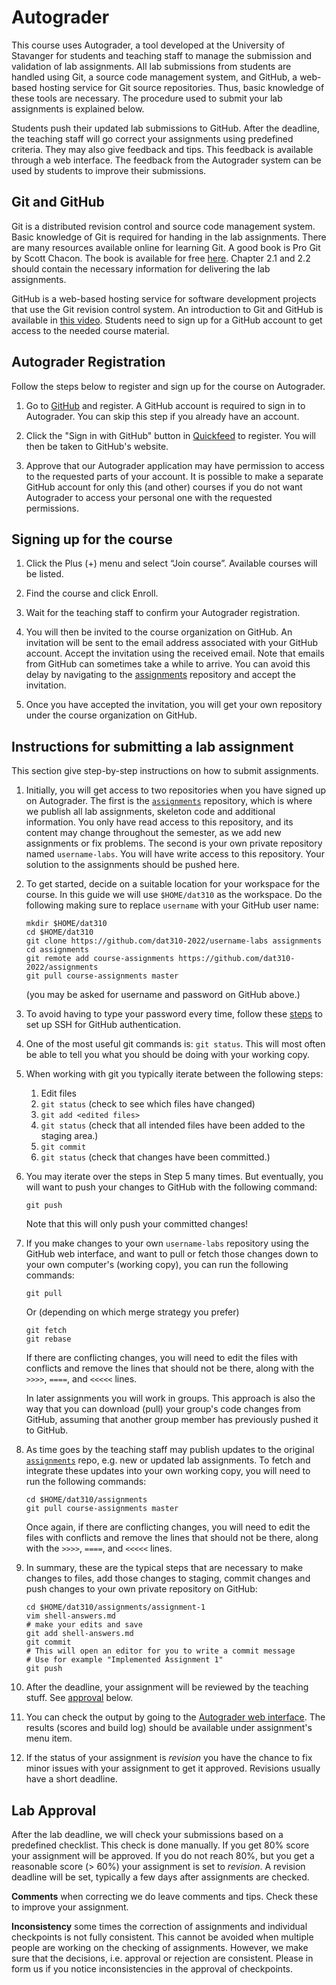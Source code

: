 # Autograder

This course uses Autograder, a tool developed at the University of Stavanger
for students and teaching staff to manage the submission and validation of
lab assignments. All lab submissions from students are handled using Git,
a source code management system, and GitHub, a web-based hosting service for
Git source repositories. Thus, basic knowledge of these tools are necessary.
The procedure used to submit your lab assignments is explained below.

Students push their updated lab submissions to GitHub. 
After the deadline, the teaching staff will go correct your assignments using predefined criteria. They may also give feedback and tips.
This feedback is available through a web interface. The feedback from the
Autograder system can be used by students to improve their submissions.


## Git and GitHub

Git is a distributed revision control and source code management system. Basic
knowledge of Git is required for handing in the lab assignments. There are many
resources available online for learning Git. A good book is Pro Git by Scott
Chacon. The book is available for free [here](https://git-scm.com/book).
Chapter 2.1 and 2.2 should contain the necessary information for delivering the
lab assignments.

GitHub is a web-based hosting service for software development projects that
use the Git revision control system. An introduction to Git and GitHub is
available in [this video](http://youtu.be/U8GBXvdmHT4). Students need to sign
up for a GitHub account to get access to the needed course material.

## Autograder Registration

Follow the steps below to register and sign up for the course on Autograder.

1. Go to [GitHub](http://github.com) and register. A GitHub account is required
   to sign in to Autograder. You can skip this step if you already have an
   account.

2. Click the "Sign in with GitHub" button in
   [Quickfeed](https://uis.itest.run) to register. You will then be
   taken to GitHub's website.

3. Approve that our Autograder application may have permission to access to the
   requested parts of your account. It is possible to make a separate GitHub
   account for only this (and other) courses if you do not want Autograder to
   access your personal one with the requested permissions.

## Signing up for the course

1. Click the Plus (+) menu and select “Join course”. Available courses will be listed.

2. Find the course and click Enroll.

3. Wait for the teaching staff to confirm your Autograder registration.

4. You will then be invited to the course organization on GitHub.
   An invitation will be sent to the email address associated with your GitHub account.
   Accept the invitation using the received email.
   Note that emails from GitHub can sometimes take a while to arrive.
   You can avoid this delay by navigating to the [assignments](https://github.com/dat320-2020/assignments)
   repository and accept the invitation.

5. Once you have accepted the invitation, you will get your own repository under the course organization on GitHub.

## Instructions for submitting a lab assignment

This section give step-by-step instructions on how to submit assignments.

1. Initially, you will get access to two repositories when you have signed up on Autograder.
   The first is the [`assignments`](https://github.com/dat310-2022/assignments)
   repository, which is where we publish all lab assignments, skeleton code
   and additional information.
   You only have read access to this repository, and its content may change
   throughout the semester, as we add new assignments or fix problems.
   The second is your own private repository named `username-labs`.
   You will have write access to this repository.
   Your solution to the assignments should be pushed here.

2. To get started, decide on a suitable location for your workspace for the course.
   In this guide we will use `$HOME/dat310` as the workspace. Do the following
   making sure to replace `username` with your GitHub user name:

   ```console
   mkdir $HOME/dat310
   cd $HOME/dat310
   git clone https://github.com/dat310-2022/username-labs assignments
   cd assignments
   git remote add course-assignments https://github.com/dat310-2022/assignments
   git pull course-assignments master
   ```

   (you may be asked for username and password on GitHub above.)

3. To avoid having to type your password every time, follow these
   [steps](https://github.com/dat310-2022/info/blob/master/github-ssh.md)
   to set up SSH for GitHub authentication.

4. One of the most useful git commands is: `git status`. This will most often
   be able to tell you what you should be doing with your working copy.

5. When working with git you typically iterate between the following steps:

    1. Edit files
    2. `git status` (check to see which files have changed)
    3. `git add <edited files>`
    4. `git status` (check that all intended files have been added to the staging area.)
    5. `git commit`
    6. `git status` (check that changes have been committed.)

6. You may iterate over the steps in Step 5 many times. But eventually,
   you will want to push your changes to GitHub with the following command:

   ```console
   git push
   ```

   Note that this will only push your committed changes!

7. If you make changes to your own `username-labs` repository using the GitHub
   web interface, and want to pull or fetch those changes down to your own
   computer's (working copy), you can run the following commands:

   ```console
   git pull
   ```

   Or (depending on which merge strategy you prefer)

   ```console
   git fetch
   git rebase
   ```

   If there are conflicting changes, you will need to edit the files
   with conflicts and remove the lines that should not be there, along with the
   `>>>>`, `====`, and `<<<<<` lines.

   In later assignments you will work in groups. This approach is also the way that
   you can download (pull) your group's code changes from GitHub, assuming that
   another group member has previously pushed it to GitHub.

8. As time goes by the teaching staff may publish updates to the
   original [`assignments`](https://github.com/dat310-2022/assignments) repo,
   e.g. new or updated lab assignments. To fetch and integrate these
   updates into your own working copy, you will need to run the following commands:

   ```console
   cd $HOME/dat310/assignments
   git pull course-assignments master
   ```

   Once again, if there are conflicting changes, you will need to edit the files
   with conflicts and remove the lines that should not be there, along with the
   `>>>>`, `====`, and `<<<<<` lines.

9. In summary, these are the typical steps that are necessary to make changes to
   files, add those changes to staging, commit changes and push changes to your
   own private repository on GitHub:

   ```console
   cd $HOME/dat310/assignments/assignment-1
   vim shell-answers.md
   # make your edits and save
   git add shell-answers.md
   git commit
   # This will open an editor for you to write a commit message
   # Use for example "Implemented Assignment 1"
   git push
   ```

10. After the deadline, your assignment will be reviewed by the teaching stuff. See [approval](#lab-approval) below.

11. You can check the output by going to the [Autograder web
    interface](http://uis.itest.run/). The results (scores and build log) should be
    available under assignment's menu item.

12. If the status of your assignment is *revision* you have the chance to fix minor issues with your assignment to get it approved. Revisions usually have a short deadline.

## Lab Approval

After the lab deadline, we will check your submissions based on a predefined checklist. This check is done manually.
If you get 80% score your assignment will be approved.
If you do not reach 80%, but you get a reasonable score (> 60%) your assignment is set to *revision*. A revision deadline will be set, typically a few days after assignments are checked.

**Comments** when correcting we do leave comments and tips. Check these to improve your assignment.

**Inconsistency** some times the correction of assignments and individual checkpoints is not fully consistent. This cannot be avoided when multiple people are working on the checking of assignments. 
However, we make sure that the decisions, i.e. approval or rejection are consistent. Please in form us if you notice inconsistencies in the approval of checkpoints.





